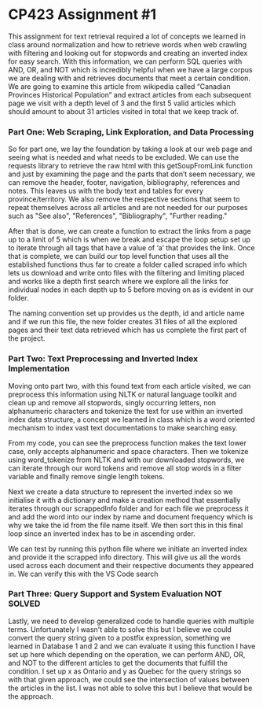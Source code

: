 # CP423 Assignment #1

This assignment for text retrieval required a lot of concepts we learned in class around normalization and how to retrieve words when web crawling with filtering and looking out for stopwords and creating an inverted index for easy search. With this information, we can perform SQL queries with AND, OR, and NOT which is incredibly helpful when we have a large corpus we are dealing with and retrieves documents that meet a certain condition. We are going to examine this article from wikipedia called “Canadian Provinces Historical Population” and extract articles from each subsequent page we visit with a depth level of 3 and the first 5 valid articles which should amount to about 31 articles visited in total that we keep track of.

### **Part One: Web Scraping, Link Exploration, and Data Processing**

So for part one, we lay the foundation by taking a look at our web page and seeing what is needed and what needs to be excluded. We can use the requests library to retrieve the raw html with this getSoupFromLink function and just by examining the page and the parts that don’t seem necessary, we can remove the header, footer, navigation, bibliography, references and notes. This leaves us with the body text and tables for every province/territory. We also remove the respective sections that seem to repeat themselves across all articles and are not needed for our purposes such as "See also", "References", "Bibliography", "Further reading." 


After that is done, we can create a function to extract the links from a page up to a limit of 5 which is when we break and escape the loop setup set up to iterate through all tags that have a value of ‘a’ that provides the link. Once that is complete, we can build our top level function that uses all the established functions thus far to create a folder called scraped info which lets us download and write onto files with the filtering and limiting placed and works like a depth first search where we explore all the links for individual nodes in each depth up to 5 before moving on as is evident in our folder. 


The naming convention set up provides us the depth, id and article name and if we run this file, the new folder creates 31 files of all the explored pages and their text data retrieved which has us complete the first part of the project.


### **Part Two: Text Preprocessing and Inverted Index Implementation**

Moving onto part two, with this found text from each article visited, we can preprocess this information using NLTK or natural language toolkit and clean up and remove all stopwords, singly occurring letters, non alphanumeric characters and tokenize the text for use within an inverted index data structure, a concept we learned in class which is a word oriented mechanism to index vast text documentations to make searching easy.

From my code, you can see the preprocess function makes the text lower case, only accepts alphanumeric and space characters. Then we tokenize using word_tokenize from NLTK and with our downloaded stopwords, we can iterate through our word tokens and remove all stop words in a filter variable and finally remove single length tokens. 

Next we create a data structure to represent the inverted index so we initialise it with a dictionary and make a creation method that essentially iterates through our scrappedInfo folder and for each file we preprocess it and add the word into our index by name and document frequency which is why we take the id from the file name itself. We then sort this in this final loop since an inverted index has to be in ascending order. 

We can test by running this python file where we initiate an inverted index and provide it the scrapped info directory. This will give us all the words used across each document and their respective documents they appeared in. We can verify this with the VS Code search

### **Part Three: Query Support and System Evaluation** NOT SOLVED

Lastly, we need to develop generalized code to handle queries with multiple terms. Unfortunately I wasn't able to solve this but I believe we could convert the query string given to a postfix expression, something we learned in Database 1 and 2 and we can evaluate it using this function I have set up here which depending on the operation, we can perform AND, OR, and NOT to the different articles to get the documents that fulfill the condition. I set up x as Ontario and y as Quebec for the query strings so with that given approach, we could see the intersection of values between the articles in the list. I was not able to solve this but I believe that would be the approach. 